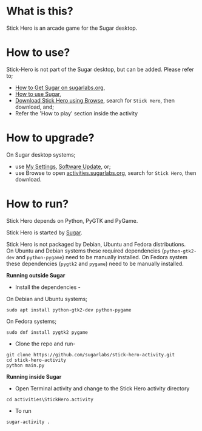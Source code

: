 What is this?
=============

Stick Hero is an arcade game for the Sugar desktop.

How to use?
===========

Stick-Hero is not part of the Sugar desktop, but can be added.  Please
refer to;

* [How to Get Sugar on sugarlabs.org](https://sugarlabs.org/),
* [How to use Sugar](https://help.sugarlabs.org/),
* [Download Stick Hero using Browse](https://activities.sugarlabs.org/), search for `Stick Hero`, then download, and;
* Refer the 'How to play' section inside the activity

How to upgrade?
===============

On Sugar desktop systems;
* use [My Settings](https://help.sugarlabs.org/my_settings.html), [Software Update](https://help.sugarlabs.org/my_settings.html#software-update), or;
* use Browse to open [activities.sugarlabs.org](https://activities.sugarlabs.org/), search for `Stick Hero`, then download.

How to run?
=================

Stick Hero depends on Python, PyGTK and PyGame.

Stick Hero is started by [Sugar](https://github.com/sugarlabs/sugar).

Stick Hero is not packaged by Debian, Ubuntu and Fedora distributions.  
On Ubuntu and Debian systems these required dependencies (`python-gtk2-dev` and
`python-pygame`) need to be manually installed.
On Fedora system these dependencies (`pygtk2` and `pygame`) need to be manually installed.


**Running outside Sugar**


- Install the dependencies - 

On Debian and Ubuntu systems;

```
sudo apt install python-gtk2-dev python-pygame
```

On Fedora systems;

```
sudo dnf install pygtk2 pygame
```

- Clone the repo and run-
```
git clone https://github.com/sugarlabs/stick-hero-activity.git
cd stick-hero-activity
python main.py
```

**Running inside Sugar**

- Open Terminal activity and change to the Stick Hero activity directory
```
cd activities\StickHero.activity
```
- To run
```
sugar-activity .
```
